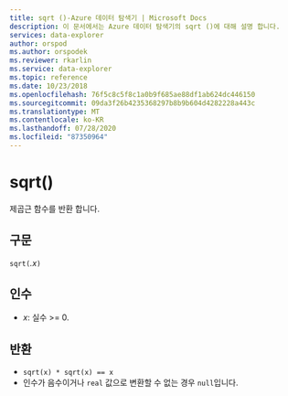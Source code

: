 ```yaml
---
title: sqrt ()-Azure 데이터 탐색기 | Microsoft Docs
description: 이 문서에서는 Azure 데이터 탐색기의 sqrt ()에 대해 설명 합니다.
services: data-explorer
author: orspod
ms.author: orspodek
ms.reviewer: rkarlin
ms.service: data-explorer
ms.topic: reference
ms.date: 10/23/2018
ms.openlocfilehash: 76f5c8c5f8c1a0b9f685ae88df1ab624dc446150
ms.sourcegitcommit: 09da3f26b4235368297b8b9b604d4282228a443c
ms.translationtype: MT
ms.contentlocale: ko-KR
ms.lasthandoff: 07/28/2020
ms.locfileid: "87350964"
---
```

# <a name="sqrt"></a>sqrt()

제곱근 함수를 반환 합니다.  

## <a name="syntax"></a>구문

`sqrt(`*.x*`)`

## <a name="arguments"></a>인수

* *x*: 실수 >= 0.

## <a name="returns"></a>반환

* `sqrt(x) * sqrt(x) == x`
* 인수가 음수이거나 `real` 값으로 변환할 수 없는 경우 `null`입니다. 